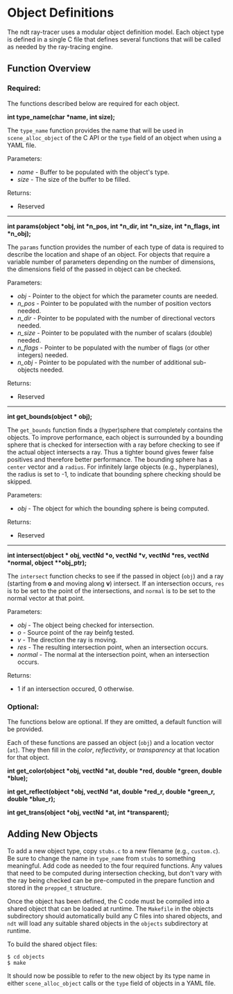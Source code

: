 # Object Definitions

The ndt ray-tracer uses a modular object definition model.
Each object type is defined in a single C file that defines several functions
that will be called as needed by the ray-tracing engine.

## Function Overview

### Required:

The functions described below are required for each object.

**int type_name(char \*name, int size);**

The `type_name` function provides the name that will be used in
`scene_alloc_object` of the C API or the `type` field of an object when using a YAML file.

Parameters:
 * *name* - Buffer to be populated with the object's type.
 * *size* - The size of the buffer to be filled.

Returns:
 * Reserved

---

**int params(object \*obj, int \*n_pos, int \*n_dir, int \*n_size, int \*n_flags, int \*n_obj);**

The `params` function provides the number of each type of data is required to
describe the location and shape of an object.
For objects that require a variable number of parameters depending on the
number of dimensions, the dimensions field of the passed in object can be
checked.

Parameters:
 * *obj* - Pointer to the object for which the parameter counts are needed.
 * *n_pos* - Pointer to be populated with the number of position vectors needed.
 * *n_dir* - Pointer to be populated with the number of directional vectors needed.
 * *n_size* - Pointer to be populated with the number of scalars (double) needed.
 * *n_flags* - Pointer to be populated with the number of flags (or other integers) needed.
 * *n_obj* - Pointer to be populated with the number of additional sub-objects needed.

Returns:
 * Reserved

---

**int get_bounds(object \* obj);**

The `get_bounds` function finds a (hyper)sphere that completely contains the
objects.
To improve performance, each object is surrounded by a bounding sphere that is
checked for intersection with a ray before checking to see if the actual
object intersects a ray.
Thus a tighter bound gives fewer false positives and therefore better
performance.
The bounding sphere has a `center` vector and a `radius`.
For infinitely large objects (e.g., hyperplanes), the radius is set to -1, to indicate that bounding sphere checking should be skipped.

Parameters:
 * *obj* - The object for which the bounding sphere is being computed.

Returns:
 * Reserved

---

**int intersect(object \* obj, vectNd \*o, vectNd \*v, vectNd \*res, vectNd \*normal, object \*\*obj_ptr);**

The `intersect` function checks to see if the passed in object (`obj`) and a ray
(starting from **o** and moving along **v**) intersect.
If an intersection occurs, `res` is to be set to the point of the
intersections, and `normal` is to be set to the normal vector at that point.

Parameters:
 * *obj* - The object being checked for intersection.
 * *o* - Source point of the ray beinfg tested.
 * *v* - The direction the ray is moving.
 * *res* - The resulting intersection point, when an intersection occurs.
 * *normal* - The normal at the intersection point, when an intersection occurs.

Returns:
 * 1 if an intersection occured, 0 otherwise.

### Optional:

The functions below are optional. If they are omitted, a default function will
be provided.

Each of these functions are passed an object (`obj`) and a location vector
(`at`).  They then
fill in the *color*, *reflectivity*, or *transparency* at that location for that
object.

**int get_color(object \*obj, vectNd \*at, double \*red, double \*green, double \*blue);**

**int get_reflect(object \*obj, vectNd \*at, double \*red_r, double \*green_r, double \*blue_r);**

**int get_trans(object \*obj, vectNd \*at, int \*transparent);**

## Adding New Objects

To add a new object type, copy `stubs.c` to a new filename (e.g., `custom.c`).
Be sure to change the name in `type_name` from `stubs` to something
meaningful.
Add code as needed to the four required functions.
Any values that need to be computed during intersection checking, but don't
vary with the ray being checked can be pre-computed in the prepare function
and stored in the `prepped_t` structure.

Once the object has been defined, the C code must be compiled into a shared
object that can be loaded at runtime.
The `Makefile` in the objects subdirectory should automatically build any C
files into shared objects, and `ndt` will load any suitable shared objects
in the `objects` subdirectory at runtime.

To build the shared object files:
```text
$ cd objects
$ make
```

It should now be possible to refer to the new object by its type name in either
`scene_alloc_object` calls or the `type` field of objects in a YAML file.

